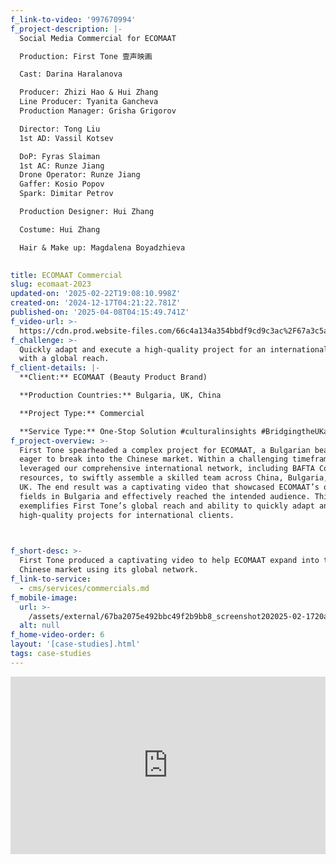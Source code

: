 ```yaml
---
f_link-to-video: '997670994'
f_project-description: |-
  Social Media Commercial for ECOMAAT

  Production: First Tone 壹声映画

  Cast: Darina Haralanova

  Producer: Zhizi Hao & Hui Zhang  
  Line Producer: Tyanita Gancheva  
  Production Manager: Grisha Grigorov

  Director: Tong Liu  
  1st AD: Vassil Kotsev

  DoP: Fyras Slaiman  
  1st AC: Runze Jiang  
  Drone Operator: Runze Jiang  
  Gaffer: Kosio Popov  
  Spark: Dimitar Petrov

  Production Designer: Hui Zhang

  Costume: Hui Zhang

  Hair & Make up: Magdalena Boyadzhieva

  ‍
title: ECOMAAT Commercial
slug: ecomaat-2023
updated-on: '2025-02-22T19:08:10.998Z'
created-on: '2024-12-17T04:21:22.781Z'
published-on: '2025-04-08T04:15:49.741Z'
f_video-url: >-
  https://cdn.prod.website-files.com/66c4a134a354bbdf9cd9c3ac%2F67a3c5a82662bdd7093ab1f2_Ecomaat-transcode.mp4
f_challenge: >-
  Quickly adapt and execute a high-quality project for an international brand
  with a global reach.
f_client-details: |-
  **Client:** ECOMAAT (Beauty Product Brand)

  **Production Countries:** Bulgaria, UK, China

  **Project Type:** Commercial

  **Service Type:** One-Stop Solution #culturalinsights #BridgingtheUKandChina
f_project-overview: >-
  First Tone spearheaded a complex project for ECOMAAT, a Bulgarian beauty brand
  eager to break into the Chinese market. Within a challenging timeframe, we
  leveraged our comprehensive international network, including BAFTA Connect
  resources, to swiftly assemble a skilled team across China, Bulgaria, and the
  UK. The end result was a captivating video that showcased ECOMAAT’s own rose
  fields in Bulgaria and effectively reached the intended audience. This case
  exemplifies First Tone’s global reach and ability to quickly adapt and execute
  high-quality projects for international clients.


  ‍
f_short-desc: >-
  First Tone produced a captivating video to help ECOMAAT expand into the
  Chinese market using its global network.
f_link-to-service:
  - cms/services/commercials.md
f_mobile-image:
  url: >-
    /assets/external/67ba2075e492bbc49f2b9bb8_screenshot202025-02-1720at2021.03.37.avif
  alt: null
f_home-video-order: 6
layout: '[case-studies].html'
tags: case-studies
---
```


<div style="padding:56.25% 0 0 0;position:relative;"><iframe src="https://player.vimeo.com/video/997670994?badge=0&amp;autopause=0&amp;player\_id=0&amp;app\_id=58479" frameborder="0" allow="autoplay; fullscreen; picture-in-picture; clipboard-write" style="position:absolute;top:0;left:0;width:100%;height:100%;" title="ECOMAAT 2023"></iframe></div><script src="https://player.vimeo.com/api/player.js"></script>
